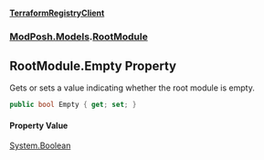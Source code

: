 #### [TerraformRegistryClient](index.md 'index')
### [ModPosh.Models](ModPosh.Models.md 'ModPosh.Models').[RootModule](ModPosh.Models.RootModule.md 'ModPosh.Models.RootModule')

## RootModule.Empty Property

Gets or sets a value indicating whether the root module is empty.

```csharp
public bool Empty { get; set; }
```

#### Property Value
[System.Boolean](https://docs.microsoft.com/en-us/dotnet/api/System.Boolean 'System.Boolean')